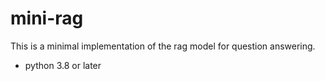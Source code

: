 # mini-rag

This is a minimal implementation of the rag model for question answering.

- python 3.8 or later
